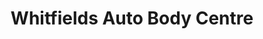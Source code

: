---
title: "Whitfields Auto Body Centre"
url: /ilkeston/whitfields-auto-body-centre/
shop: Autowerkstatt
---